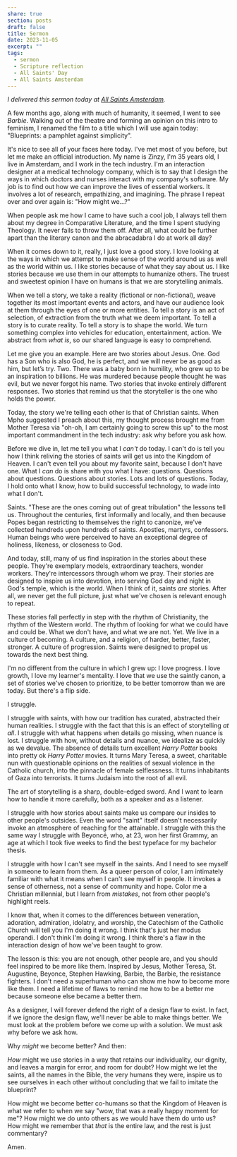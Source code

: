 ```yaml
---
share: true
section: posts
draft: false
title: Sermon
date: 2023-11-05
excerpt: ""
tags:
  - sermon
  - Scripture reflection
  - All Saints' Day
  - All Saints Amsterdam
---
```



_I delivered this sermon today at [All Saints Amsterdam](http://allsaintsamsterdam.church/)._

A few months ago, along with much of humanity, it seemed, I went to see *Barbie*. Walking out of the theatre and forming an opinion on this intro to feminism, I renamed the film to a title which I will use again today: "Blueprints: a pamphlet against simplicity".

It's nice to see all of your faces here today. I've met most of you before, but let me make an official introduction. My name is Zinzy, I'm 35 years old, I live in Amsterdam, and I work in the tech industry. I'm an interaction designer at a medical technology company, which is to say that I design the ways in which doctors and nurses interact with my company's software. My job is to find out how we can improve the lives of essential workers. It involves a lot of research, empathizing, and imagining. The phrase I repeat over and over again is: "How might we...?"

When people ask me how I came to have such a cool job, I always tell them about my degree in Comparative Literature, and the time I spent studying Theology. It never fails to throw them off. After all, what could be further apart than the literary canon and the abracadabra I do at work all day?

When it comes down to it, really, I just love a good story. I love looking at the ways in which we attempt to make sense of the world around us as well as the world within us. I like stories because of what they say about us. I like stories because we use them in our attempts to humanize others. The truest and sweetest opinion I have on humans is that we are storytelling animals. 

When we tell a story, we take a reality (fictional or non-fictional), weave together its most important events and actors, and have our audience look at them through the eyes of one or more entities. To tell a story is an act of selection, of extraction from the truth what we deem important. To tell a story is to curate reality. To tell a story is to shape the world. We turn something complex into vehicles for education, entertainment, action. We abstract from *what is*, so our shared language is easy to comprehend.

Let me give you an example. Here are two stories about Jesus. One. God has a Son who is also God, he is perfect, and we will never be as good as him, but let’s try. Two. There was a baby born in humility, who grew up to be an inspiration to billions. He was murdered because people thought he was evil, but we never forgot his name. Two stories that invoke entirely different responses. Two stories that remind us that the storyteller is the one who holds the power.

Today, the story we're telling each other is that of Christian saints. When Mpho suggested I preach about this, my thought process brought me from Mother Teresa via "oh-oh, I am certainly going to screw this up" to the most important commandment in the tech industry: ask why before you ask how.

Before we dive in, let me tell you what I *can't* do today. I can't do is tell you how I think reliving the stories of saints will get us into the Kingdom of Heaven. I can't even tell you about my favorite saint, because I don't have one. What I *can* do is share with you what I have: questions. Questions about questions. Questions about stories. Lots and lots of questions. Today, I hold onto what I know, how to build successful technology, to wade into what I don't.

Saints. "These are the ones coming out of great tribulation" the lessons tell us. Throughout the centuries, first informally and locally, and then because Popes began restricting to themselves the right to canonize, we've collected hundreds upon hundreds of saints. Apostles, martyrs, confessors. Human beings who were perceived to have an exceptional degree of holiness, likeness, or closeness to God.

And today, still, many of us find inspiration in the stories about these people. They're exemplary models, extraordinary teachers, wonder workers. They're intercessors through whom we pray. Their stories are designed to inspire us into devotion, into serving God day and night in God's temple, which is the world. When I think of it, saints *are* stories. After all, we never get the full picture, just what we've chosen is relevant enough to repeat.

These stories fall perfectly in step with the rhythm of Christianity, the rhythm of the Western world. The rhythm of looking for what we could have and could be. What we don't have, and what we are not. Yet. We live in a culture of becoming. A culture, and a religion, of harder, better, faster, stronger. A culture of progression. Saints were designed to propel us towards the next best thing.

I'm no different from the culture in which I grew up: I love progress. I love growth, I love my learner's mentality. I love that we use the saintly canon, a set of stories we've chosen to prioritize, to be better tomorrow than we are today. But there's a flip side.

I struggle.

I struggle with saints, with how our tradition has curated, abstracted their human realities. I struggle with the fact that this is an effect of storytelling *at all*. I struggle with what happens when details go missing, when nuance is lost. I struggle with how, without details and nuance, we idealize as quickly as we devalue. The absence of details turn excellent *Harry Potter* books into pretty ok *Harry Potter* movies. It turns Mary Teresa, a sweet, charitable nun with questionable opinions on the realities of sexual violence in the Catholic church, into the pinnacle of female selflessness. It turns inhabitants of Gaza into terrorists. It turns Judaism into the root of all evil.

The art of storytelling is a sharp, double-edged sword. And I want to learn how to handle it more carefully, both as a speaker and as a listener.

I struggle with how stories about saints make us compare our insides to other people's outsides. Even the word "saint" itself doesn't necessarily invoke an atmosphere of reaching for the attainable. I struggle with this the same way I struggle with Beyoncé, who, at 23, won her first Grammy, an age at which I took five weeks to find the best typeface for my bachelor thesis.

I struggle with how I can't see myself in the saints. And I need to see myself in someone to learn from them. As a queer person of color, I am intimately familiar with what it means when I can't see myself in people. It invokes a sense of otherness, not a sense of community and hope. Color me a Christian millennial, but I learn from *mistakes*, not from other people's highlight reels.
 
I know that, when it comes to the differences between veneration, adoration, admiration, idolatry, and worship, the Catechism of the Catholic Church will tell you I'm doing it wrong. I think that's just her modus operandi. I don't think I'm doing it wrong. I think there's a flaw in the interaction design of how we've been taught to grow.

The lesson is this: you are not enough, other people are, and you should feel inspired to be more like them. Inspired by Jesus, Mother Teresa, St. Augustine, Beyonce, Stephen Hawking, Barbie, the Barbie, the resistance fighters. I don't need a superhuman who can show me how to become more like them. I need a lifetime of flaws to remind me how to be a better me because someone else became a better them.

As a designer, I will forever defend the right of a design flaw to exist. In fact, if we ignore the design flaw, we'll never be able to make things better. We must look at the problem before we come up with a solution. We must ask why before we ask how.

Why *might* we become better? And then:

*How* might we use stories in a way that retains our individuality, our dignity, and leaves a margin for error, and room for doubt? How might we let the saints, all the names in the Bible, the very humans they were, inspire us to see ourselves in each other without concluding that we fail to imitate the blueprint?

How might we become better co-humans so that the Kingdom of Heaven is what we refer to when we say "wow, that was a really happy moment for me"? How might we do unto others as we would have them do unto us? How might we remember that *that* is the entire law, and the rest is just commentary?

Amen.